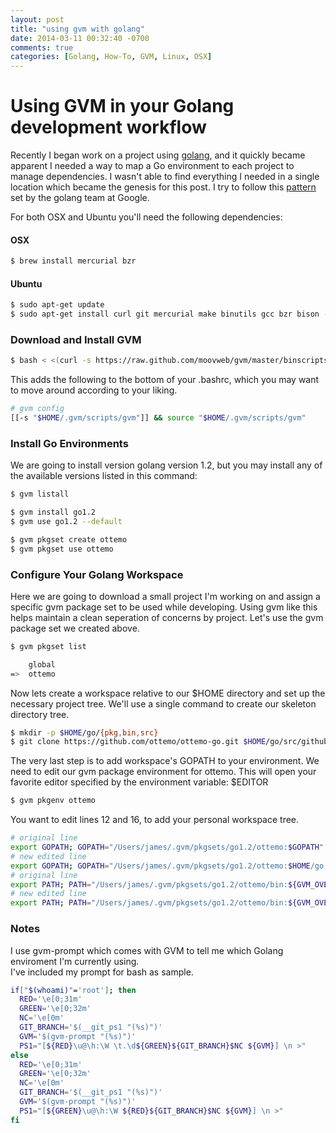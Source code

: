 ```yaml
---
layout: post
title: "using gvm with golang"
date: 2014-03-11 00:32:40 -0700
comments: true
categories: [Golang, How-To, GVM, Linux, OSX]
---
```

# Using GVM in your Golang development workflow

Recently I began work on a project using [golang](http://golang.org/), and it 
quickly became apparent I needed a way to map a Go environment to each project 
to manage dependencies.  I wasn't able to find everything I needed in a single 
location which became the genesis for this post. I try to follow this 
[pattern](http://golang.org/doc/code.html) set by the golang team at Google.

For both OSX and Ubuntu you'll need the following dependencies:

#### OSX

``` bash  Install Prerequisites 
$ brew install mercurial bzr
``` 

#### Ubuntu 

``` bash Install Prerequisites start:51 mark:52
$ sudo apt-get update
$ sudo apt-get install curl git mercurial make binutils gcc bzr bison -y
```

### Download and Install GVM 

``` bash GVM Installation  
$ bash < <(curl -s https://raw.github.com/moovweb/gvm/master/binscripts/gvm-installer) 
```
This adds the following to the bottom of your .bashrc, which you may want to move 
around according to your liking.

``` bash GVM Configuration 
# gvm config
[[-s "$HOME/.gvm/scripts/gvm"]] && source "$HOME/.gvm/scripts/gvm"
```

### Install Go Environments 

We are going to install version golang version 1.2, but you may install any of the
available versions listed in this command:

``` bash List Available Versions 
$ gvm listall
```

``` bash Install Golang 1.2 and Set As Default 
$ gvm install go1.2
$ gvm use go1.2 --default
```

``` bash Create a Project Specific Package Set 
$ gvm pkgset create ottemo
$ gvm pkgset use ottemo
```

### Configure Your Golang Workspace 

Here we are going to download a small project I'm working on and assign
a specific gvm package set to be used while developing.  Using gvm like
this helps maintain a clean seperation of concerns by project.  Let's use
the gvm package set we created above.

``` bash List all Package Sets 
$ gvm pkgset list

    global
=>  ottemo
```

Now lets create a workspace relative to our $HOME directory and set up 
the necessary project tree.  We'll use a single command to create our 
skeleton directory tree.

``` bash Create Directory Tree 
$ mkdir -p $HOME/go/{pkg,bin,src}
$ git clone https://github.com/ottemo/ottemo-go.git $HOME/go/src/github.com/ottemo/ottemo-go
```

The very last step is to add workspace's GOPATH to your environment.  We need 
to edit our gvm package environment for ottemo.  This will open your favorite 
editor specified by the environment variable: $EDITOR

``` bash Edit GOPATH 
$ gvm pkgenv ottemo
```

You want to edit lines 12 and 16, to add your personal workspace tree.

``` bash Edit GOPATH and PATH Environment Variables 
# original line
export GOPATH; GOPATH="/Users/james/.gvm/pkgsets/go1.2/ottemo:$GOPATH"
# new edited line
export GOPATH; GOPATH="/Users/james/.gvm/pkgsets/go1.2/ottemo:$HOME/go:$GOPATH"
# original line
export PATH; PATH="/Users/james/.gvm/pkgsets/go1.2/ottemo/bin:${GVM_OVERLAY_PREFIX}/bin:${PATH}"
# new edited line
export PATH; PATH="/Users/james/.gvm/pkgsets/go1.2/ottemo/bin:${GVM_OVERLAY_PREFIX}/bin:$HOME/go/bin:${PATH}"
```

### Notes

I use gvm-prompt which comes with GVM to tell me which Golang enviroment I'm currently using.  
I've included my prompt for bash as sample.

``` bash Sample Prompt Definition linenos:true
if["$(whoami)"='root']; then
  RED='\e[0;31m'
  GREEN='\e[0;32m'
  NC='\e[0m'
  GIT_BRANCH='$(__git_ps1 "(%s)")'
  GVM='$(gvm-prompt "(%s)")'
  PS1="[${RED}\u@\h:\W \t.\d${GREEN}${GIT_BRANCH}$NC ${GVM}] \n >"
else
  RED='\e[0;31m'
  GREEN='\e[0;32m'
  NC='\e[0m'
  GIT_BRANCH='$(__git_ps1 "(%s)")'
  GVM='$(gvm-prompt "(%s)")'
  PS1="[${GREEN}\u@\h:\W ${RED}${GIT_BRANCH}$NC ${GVM}] \n >"
fi
```


